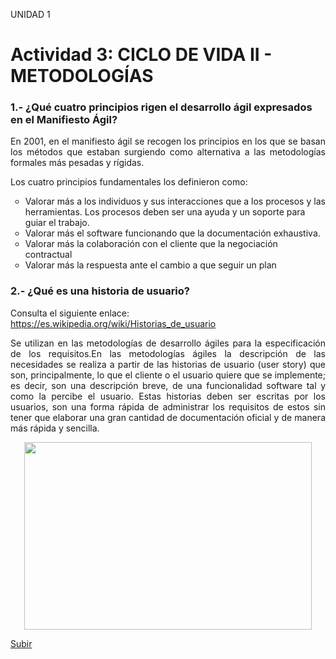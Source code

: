 <a name="top"></a>

UNIDAD 1

<a name="item1"></a>

# Actividad 3: CICLO DE VIDA II - METODOLOGÍAS

### 1.- ¿Qué cuatro principios rigen el desarrollo ágil expresados en el Manifiesto Ágil?

<p align="justify"> En 2001, en el manifiesto ágil se recogen los principios en los que se basan los métodos  que estaban surgiendo como alternativa a las metodologías formales más pesadas y rígidas.</p>

<p align="justify">Los cuatro principios fundamentales los definieron como:

<ul>

<li type="circle">Valorar más a los individuos y sus interacciones que a los procesos y las herramientas. Los procesos deben ser una ayuda y un soporte para guiar el trabajo.</li>
<li type="circle">Valorar más el software funcionando que la documentación exhaustiva.</li>
<li type="circle">Valorar más la colaboración con el cliente que la negociación contractual</li>
<li type="circle">Valorar más la respuesta ante el cambio a que seguir un plan</li>
</ul></p>

### 2.- ¿Qué es una historia de usuario?

Consulta el siguiente enlace: https://es.wikipedia.org/wiki/Historias_de_usuario

<p align="justify"> Se utilizan en las metodologías de desarrollo ágiles para la especificación de los requisitos.En las metodologías ágiles la descripción de las necesidades se realiza a partir de las historias de usuario (user story) que son, principalmente, lo que el cliente o el usuario quiere que se implemente; es decir, son una descripción breve, de una funcionalidad software tal y como la percibe el usuario. Estas historias deben ser escritas por los usuarios, son una forma rápida de administrar los requisitos de estos sin tener que elaborar una gran cantidad de documentación oficial y de manera más rápida y sencilla.</p>



<p align="center">
  <img width="460" height="300" src="https://github.com/mdrp93/IMAGENES_ENTORNOS/blob/main/historia_usuario.png">
</p>

[Subir](#top)

